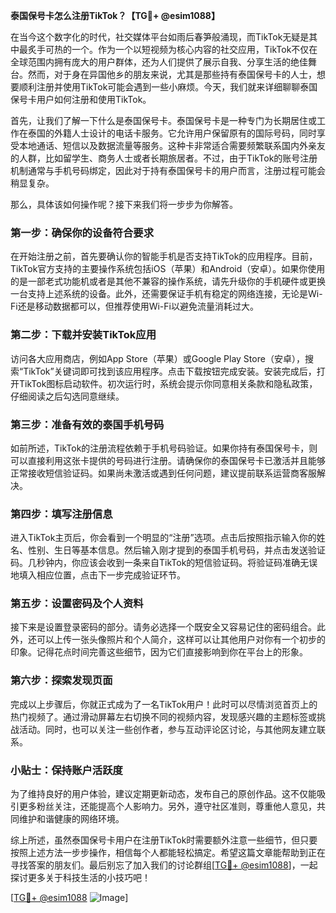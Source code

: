 **泰国保号卡怎么注册TikTok？【TG💪+ @esim1088】**

在当今这个数字化的时代，社交媒体平台如雨后春笋般涌现，而TikTok无疑是其中最炙手可热的一个。作为一个以短视频为核心内容的社交应用，TikTok不仅在全球范围内拥有庞大的用户群体，还为人们提供了展示自我、分享生活的绝佳舞台。然而，对于身在异国他乡的朋友来说，尤其是那些持有泰国保号卡的人士，想要顺利注册并使用TikTok可能会遇到一些小麻烦。今天，我们就来详细聊聊泰国保号卡用户如何注册和使用TikTok。

首先，让我们了解一下什么是泰国保号卡。泰国保号卡是一种专门为长期居住或工作在泰国的外籍人士设计的电话卡服务。它允许用户保留原有的国际号码，同时享受本地通话、短信以及数据流量等服务。这种卡非常适合需要频繁联系国内外亲友的人群，比如留学生、商务人士或者长期旅居者。不过，由于TikTok的账号注册机制通常与手机号码绑定，因此对于持有泰国保号卡的用户而言，注册过程可能会稍显复杂。

那么，具体该如何操作呢？接下来我们将一步步为你解答。

### 第一步：确保你的设备符合要求

在开始注册之前，首先要确认你的智能手机是否支持TikTok的应用程序。目前，TikTok官方支持的主要操作系统包括iOS（苹果）和Android（安卓）。如果你使用的是一部老式功能机或者是其他不兼容的操作系统，请先升级你的手机硬件或更换一台支持上述系统的设备。此外，还需要保证手机有稳定的网络连接，无论是Wi-Fi还是移动数据都可以，但推荐使用Wi-Fi以避免流量消耗过大。

### 第二步：下载并安装TikTok应用

访问各大应用商店，例如App Store（苹果）或Google Play Store（安卓），搜索“TikTok”关键词即可找到该应用程序。点击下载按钮完成安装。安装完成后，打开TikTok图标启动软件。初次运行时，系统会提示你同意相关条款和隐私政策，仔细阅读之后勾选同意继续。

### 第三步：准备有效的泰国手机号码

如前所述，TikTok的注册流程依赖于手机号码验证。如果你持有泰国保号卡，则可以直接利用这张卡提供的号码进行注册。请确保你的泰国保号卡已激活并且能够正常接收短信验证码。如果尚未激活或遇到任何问题，建议提前联系运营商客服解决。

### 第四步：填写注册信息

进入TikTok主页后，你会看到一个明显的“注册”选项。点击后按照指示输入你的姓名、性别、生日等基本信息。然后输入刚才提到的泰国手机号码，并点击发送验证码。几秒钟内，你应该会收到一条来自TikTok的短信验证码。将验证码准确无误地填入相应位置，点击下一步完成验证环节。

### 第五步：设置密码及个人资料

接下来是设置登录密码的部分。请务必选择一个既安全又容易记住的密码组合。此外，还可以上传一张头像照片和个人简介，这样可以让其他用户对你有一个初步的印象。记得花点时间完善这些细节，因为它们直接影响到你在平台上的形象。

### 第六步：探索发现页面

完成以上步骤后，你就正式成为了一名TikTok用户！此时可以尽情浏览首页上的热门视频了。通过滑动屏幕左右切换不同的视频内容，发现感兴趣的主题标签或挑战活动。同时，也可以关注一些创作者，参与互动评论区讨论，与其他网友建立联系。

### 小贴士：保持账户活跃度

为了维持良好的用户体验，建议定期更新动态，发布自己的原创作品。这不仅能吸引更多粉丝关注，还能提高个人影响力。另外，遵守社区准则，尊重他人意见，共同维护和谐健康的网络环境。

综上所述，虽然泰国保号卡用户在注册TikTok时需要额外注意一些细节，但只要按照上述方法一步步操作，相信每个人都能轻松搞定。希望这篇文章能帮助到正在寻找答案的朋友们。最后别忘了加入我们的讨论群组[[TG💪+ @esim1088](https://t.me/s/esim1088)]，一起探讨更多关于科技生活的小技巧吧！

[[TG💪+ @esim1088](https://t.me/s/esim1088) ![Image](https://i.postimg.cc/4NQfJmqS/Snipaste-2025-05-13-00-14-12.png)]